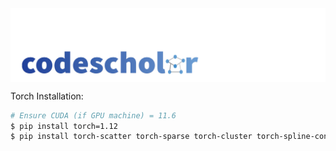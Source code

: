 <img align="center" src="./codescholar.png"/>

<!-- # Requirements: -->

<!-- MACOS:
> brew install graphviz

Linux(Ubuntu):
> sudo apt-get install graphviz graphviz-dev -->


Torch Installation:
```sh
# Ensure CUDA (if GPU machine) = 11.6
$ pip install torch=1.12
$ pip install torch-scatter torch-sparse torch-cluster torch-spline-conv torch-geometric -f https://data.pyg.org/whl/torch-1.12.0+cu116.html
```
